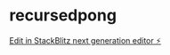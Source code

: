 # recursedpong

[Edit in StackBlitz next generation editor ⚡️](https://stackblitz.com/~/github.com/8bitsats/recursedpong)